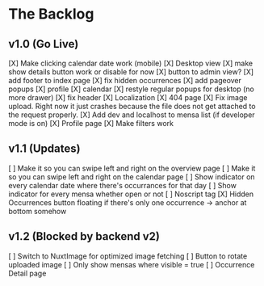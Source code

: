 # The Backlog

## v1.0 (Go Live)
[X] Make clicking calendar date work (mobile)
[X] Desktop view
  [X] make show details button work or disable for now
  [X] button to admin view?
  [X] add footer to index page
  [X] fix hidden occurrences
  [X] add pageover popups
    [X] profile
    [X] calendar
  [X] restyle regular popups for desktop (no more drawer)
  [X] fix header
[X] Localization
[X] 404 page
[X] Fix image upload. Right now it just crashes because the file does not get attached to the request properly.
[X] Add dev and localhost to mensa list (if developer mode is on)
[X] Profile page
[X] Make filters work


## v1.1 (Updates)

[ ] Make it so you can swipe left and right on the overview page
[ ] Make it so you can swipe left and right on the calendar page
[ ] Show indicator on every calendar date where there's occurrances for that day
[ ] Show indicator for every mensa whether open or not
[ ] Noscript tag
[X] Hidden Occurrences button floating if there's only one occurrence -> anchor at bottom somehow


## v1.2 (Blocked by backend v2)

[ ] Switch to NuxtImage for optimized image fetching
[ ] Button to rotate uploaded image
[ ] Only show mensas where visible = true
[ ] Occurrence Detail page
